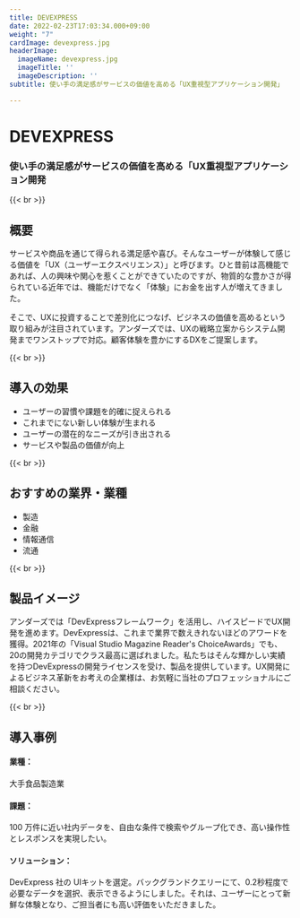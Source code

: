 ```yaml
---
title: DEVEXPRESS
date: 2022-02-23T17:03:34.000+09:00
weight: "7"
cardImage: devexpress.jpg
headerImage:
  imageName: devexpress.jpg
  imageTitle: ''
  imageDescription: ''
subtitle: 使い手の満足感がサービスの価値を高める「UX重視型アプリケーション開発」

---
```

# DEVEXPRESS

### 使い手の満足感がサービスの価値を高める「UX重視型アプリケーション開発

{{< br >}}

## 概要

サービスや商品を通じて得られる満足感や喜び。そんなユーザーが体験して感じる価値を「UX（ユーザーエクスペリエンス）」と呼びます。ひと昔前は高機能であれば、人の興味や関心を惹くことができていたのですが、物質的な豊かさが得られている近年では、機能だけでなく「体験」にお金を出す人が増えてきました。

そこで、UXに投資することで差別化につなげ、ビジネスの価値を高めるという取り組みが注目されています。アンダーズでは、UXの戦略立案からシステム開発までワンストップで対応。顧客体験を豊かにするDXをご提案します。

{{< br >}}

## 導入の効果

* ユーザーの習慣や課題を的確に捉えられる
* これまでにない新しい体験が生まれる
* ユーザーの潜在的なニーズが引き出される
* サービスや製品の価値が向上

{{< br >}}

## おすすめの業界・業種

* 製造
* 金融
* 情報通信
* 流通

{{< br >}}

## 製品イメージ

アンダーズでは「DevExpressフレームワーク」を活用し、ハイスピードでUX開発を進めます。DevExpressは、これまで業界で数えきれないほどのアワードを獲得。2021年の「Visual Studio Magazine Reader's ChoiceAwards」でも、20の開発カテゴリでクラス最高に選ばれました。私たちはそんな輝かしい実績を持つDevExpressの開発ライセンスを受け、製品を提供しています。UX開発によるビジネス革新をお考えの企業様は、お気軽に当社のプロフェッショナルにご相談ください。

{{< br >}}

## 導入事例

#### **業種**：

大手食品製造業

#### **課題**：

100 万件に近い社内データを、自由な条件で検索やグループ化でき、高い操作性とレスポンスを実現したい。

#### **ソリューション**：

DevExpress 社の UIキットを選定。バックグランドクエリーにて、0.2秒程度で必要なデータを選択、表示できるようにしました。それは、ユーザーにとって新鮮な体験となり、ご担当者にも高い評価をいただきました。